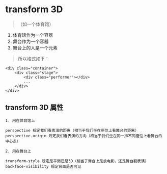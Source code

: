 # transform 3D #
> （如一个体育馆）

1. 体育馆作为一个容器
1. 舞台作为一个容器
1. 舞台上的人是一个元素

> 所以格式如下：

    <div class="container">
		<div class="stage">
			<div class="performer"></div>
			...
		</div>
	</div>

## transform 3D 属性 ##
	1. 用在体育馆上

    perspective 规定我们看表演的距离（相当于我们坐在座位上看舞台的距离）
    perspective-origin 规定我们看表演的方向（相当于我们坐在同一排不同座位上看舞台的中心点）

	2. 用在舞台上
	
    transform-style 规定是平面还是3D（相当于舞台上是放电影，还是舞台剧表演）
    backface-visibility 规定背面是否可见
